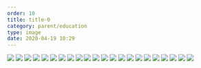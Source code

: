 ```yaml
---
order: 10
title: title-0
category: parent/education
type: image
date: 2020-04-19 10:29
---
```


![](../../static/images/learning-disorder-first-1.webp)
![](../../static/images/learning-disorder-first-2.webp)
![](../../static/images/learning-disorder-first-3.webp)
![](../../static/images/learning-disorder-first-4.webp)
![](../../static/images/learning-disorder-first-5.webp)
![](../../static/images/learning-disorder-first-6.webp)
![](../../static/images/learning-disorder-first-7.webp)
![](../../static/images/learning-disorder-first-8.webp)
![](../../static/images/learning-disorder-first-9.webp)
![](../../static/images/learning-disorder-first-10.webp)
![](../../static/images/learning-disorder-first-11.webp)
![](../../static/images/learning-disorder-first-12.webp)
![](../../static/images/learning-disorder-first-13.webp)
![](../../static/images/learning-disorder-first-14.webp)
![](../../static/images/learning-disorder-first-15.webp)
![](../../static/images/learning-disorder-first-16.webp)
![](../../static/images/learning-disorder-first-17.webp)
![](../../static/images/learning-disorder-first-18.webp)
![](../../static/images/learning-disorder-first-19.webp)
![](../../static/images/learning-disorder-first-20.webp)
![](../../static/images/learning-disorder-first-21.webp)
![](../../static/images/learning-disorder-first-22.webp)